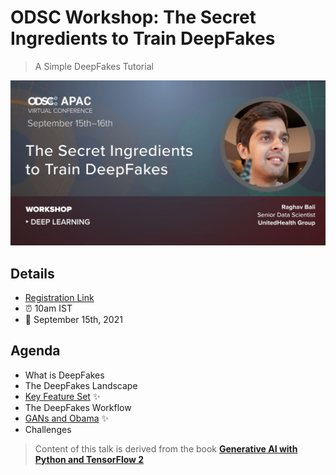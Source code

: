 # ODSC Workshop: The Secret Ingredients to Train DeepFakes
> A Simple DeepFakes Tutorial

![](assets/banner.jpeg)

## Details 
+ [Registration Link](https://odsc.com/apac/)
+ :alarm_clock: 10am IST
+ :date: September 15th, 2021

## Agenda
- What is DeepFakes
- The DeepFakes Landscape
- [Key Feature Set](https://github.com/raghavbali/deep_fakes_tutorial/tree/main/notebooks/hands_on_1) :sparkles:
- The DeepFakes Workflow
- [GANs and Obama](https://github.com/raghavbali/deep_fakes_tutorial/tree/main/notebooks/hands_on_2) :sparkles:
- Challenges


> Content of this talk is derived from the book __[Generative AI with Python and TensorFlow 2](https://www.amazon.in/Generative-AI-Python-TensorFlow-Transformer-ebook/dp/B0922PCNPS/ref=sr_1_1?dchild=1&keywords=generative+ai&qid=1629522690&sr=8-1)__


